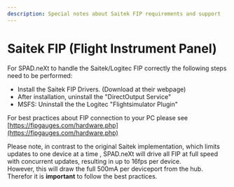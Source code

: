 ```yaml
---
description: Special notes about Saitek FIP requirements and support
---
```


# Saitek FIP (Flight Instrument Panel)

For SPAD.neXt to handle the Saitek/Logitec FIP correctly the following steps need to be performed:

* Install the Saitek FIP Drivers. (Download at their webpage)
* After installation, uninstall the "DirectOutput Service"
* MSFS: Uninstall the the Logitec "Flightsimulator Plugin"

For best practices about FIP connection to your PC please see [https://fipgauges.com/hardware.php](https://fipgauges.com/hardware.php)

Please note, in contrast to the original Saitek implementation, which limits updates to one device at a time , SPAD.neXt will drive all FIP at full speed with concurrent updates, resulting in up to 16fps per device.\
However, this will draw the full 500mA per deviceport from the hub. Therefor it is **important** to follow the best practices.

